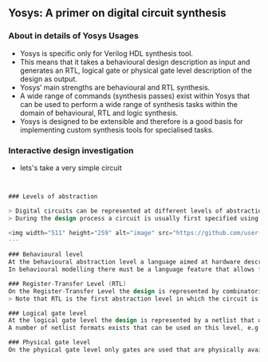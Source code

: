## Yosys: A primer on digital circuit synthesis
### About in details of Yosys Usages

- Yosys is specific only for Verilog HDL synthesis tool. 
- This means that it takes a behavioural design description as input and generates an RTL, logical gate or physical gate level description of the design as output.
- Yosys’ main strengths are behavioural and RTL synthesis.
- A wide range of commands (synthesis passes) exist within Yosys that can be used to perform a wide range of synthesis tasks within the domain of behavioural, RTL and logic synthesis.
- Yosys is designed to be extensible and therefore is a good basis for implementing custom synthesis tools for specialised tasks.

### Interactive design investigation

- lets's take a very simple circuit

```verilog


### Levels of abstraction

> Digital circuits can be represented at different levels of abstraction. 
> During the design process a circuit is usually first specified using a higher level abstraction.

<img width="511" height="259" alt="image" src="https://github.com/user-attachments/assets/da1f6fce-e27b-46ea-8570-2432d44edbc3" />
---

### Behavioural level
At the behavioural abstraction level a language aimed at hardware description such as Verilog or VHDL is used to describe the circuit, but so-called behavioural modelling is used in at least part of the circuit description. 
In behavioural modelling there must be a language feature that allows for imperative programming to be used to describe data paths and registers. This is the always-block in Verilog and the process-block in VHDL.

### Register-Transfer Level (RTL)
On the Register-Transfer Level the design is represented by combinatorial data paths and registers (usually d-type flip flops). 
> Note that RTL is the first abstraction level in which the circuit is represented as a graph of circuit elements (registers and combinatorial cells) and signals. Such a graph, when encoded as list of cells and connections, is called a netlist.

### Logical gate level
At the logical gate level the design is represented by a netlist that uses only cells from a small number of single-bit cells, such as basic logic gates (AND, OR, NOT, XOR, etc.) and registers (usually D-Type Flip-flops).
A number of netlist formats exists that can be used on this level, e.g. the Electronic Design Interchange Format (EDIF), but for ease of simulation often a HDL netlist is used.

### Physical gate level
On the physical gate level only gates are used that are physically available on the target architecture. In some cases this may only be NAND, NOR and NOT gates as well as D-Type registers. 
